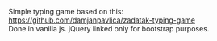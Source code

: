 Simple typing game based on this: https://github.com/damjanpavlica/zadatak-typing-game <br>
Done in vanilla js. jQuery linked only for bootstrap purposes.
